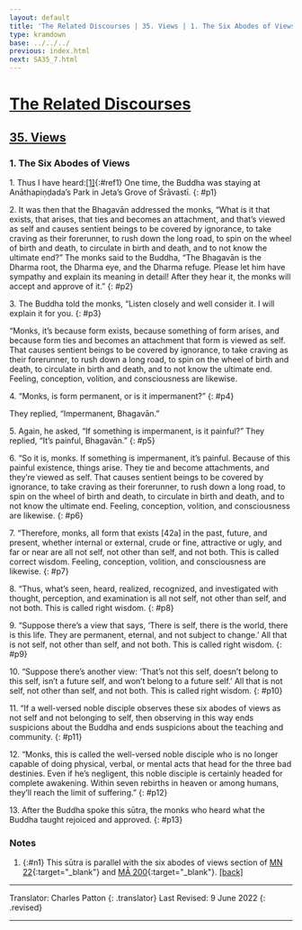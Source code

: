 ```yaml
---
layout: default
title: 'The Related Discourses | 35. Views | 1. The Six Abodes of Views'
type: kramdown
base: ../../../
previous: index.html
next: SA35_7.html
---
```


# [The Related Discourses](../index.html)
## [35. Views](index.html)
### 1. The Six Abodes of Views

1\. Thus I have heard:[\[1\]](#n1){:#ref1} One time, the Buddha was staying at Anāthapiṇḍada’s Park in Jeta’s Grove of Śrāvastī.
{: #p1}

2\. It was then that the Bhagavān addressed the monks, “What is it that exists, that arises, that ties and becomes an attachment, and that’s viewed as self and causes sentient beings to be covered by ignorance, to take craving as their forerunner, to rush down the long road, to spin on the wheel of birth and death, to circulate in birth and death, and to not know the ultimate end?”
The monks said to the Buddha, “The Bhagavān is the Dharma root, the Dharma eye, and the Dharma refuge. Please let him have sympathy and explain its meaning in detail! After they hear it, the monks will accept and approve of it.”
{: #p2}

3\. The Buddha told the monks, “Listen closely and well consider it. I will explain it for you.
{: #p3}

“Monks, it’s because form exists, because something of form arises, and because form ties and becomes an attachment that form is viewed as self. That causes sentient beings to be covered by ignorance, to take craving as their forerunner, to rush down a long road, to spin on the wheel of birth and death, to circulate in birth and death, and to not know the ultimate end. Feeling, conception, volition, and consciousness are likewise.

4\. “Monks, is form permanent, or is it impermanent?”
{: #p4}

They replied, “Impermanent, Bhagavān.”

5\. Again, he asked, “If something is impermanent, is it painful?”
They replied, “It’s painful, Bhagavān.”
{: #p5}

6\. “So it is, monks. If something is impermanent, it’s painful. Because of this painful existence, things arise. They tie and become attachments, and they’re viewed as self. That causes sentient beings to be covered by ignorance, to take craving as their forerunner, to rush down a long road, to spin on the wheel of birth and death, to circulate in birth and death, and to not know the ultimate end. Feeling, conception, volition, and consciousness are likewise.
{: #p6}

7\. “Therefore, monks, all form that exists [42a] in the past, future, and present, whether internal or external, crude or fine, attractive or ugly, and far or near are all not self, not other than self, and not both. This is called correct wisdom. Feeling, conception, volition, and consciousness are likewise.
{: #p7}

8\. “Thus, what’s seen, heard, realized, recognized, and investigated with thought, perception, and examination is all not self, not other than self, and not both. This is called right wisdom.
{: #p8}

9\. “Suppose there’s a view that says, ‘There is self, there is the world, there is this life. They are permanent, eternal, and not subject to change.’ All that is not self, not other than self, and not both. This is called right wisdom.
{: #p9}

10\. “Suppose there’s another view: ‘That’s not this self, doesn’t belong to this self, isn’t a future self, and won’t belong to a future self.’ All that is not self, not other than self, and not both. This is called right wisdom.
{: #p10}

11\. “If a well-versed noble disciple observes these six abodes of views as not self and not belonging to self, then observing in this way ends suspicions about the Buddha and ends suspicions about the teaching and community.
{: #p11}

12\. “Monks, this is called the well-versed noble disciple who is no longer capable of doing physical, verbal, or mental acts that head for the three bad destinies. Even if he’s negligent, this noble disciple is certainly headed for complete awakening. Within seven rebirths in heaven or among humans, they’ll reach the limit of suffering.”
{: #p12}

13\. After the Buddha spoke this sūtra, the monks who heard what the Buddha taught rejoiced and approved.
{: #p13}

### Notes

1. {:#n1} This sūtra is parallel with the six abodes of views section of [MN 22](https://suttacentral.net/mn22){:target="_blank"} and [MĀ 200](../../madhyama/MA_200.html){:target="_blank"}. [\[back\]](#ref1)

---

Translator: Charles Patton
{: .translator}
Last Revised: 9 June 2022
{: .revised}

---